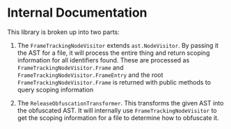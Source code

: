 # Internal Documentation

This library is broken up into two parts:

1. The `FrameTrackingNodeVisitor` extends `ast.NodeVisitor`. By passing it the AST for a file, it will process the entire thing and return scoping information for all identifiers found. These are processed as `FrameTrackingNodeVisitor.Frame` and `FrameTrackingNodeVisitor.FrameEntry` and the root `FrameTrackingNodeVisitor.Frame` is returned with public methods to query scoping information

2. The `ReleaseObfuscationTransformer`. This transforms the given AST into the obfuscated AST. It will internally use `FrameTrackingNodeVisitor` to get the scoping information for a file to determine how to obfuscate it.
